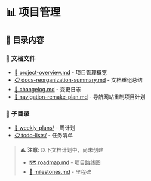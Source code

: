 # 📊 项目管理

## 📂 目录内容

### 📄 文档文件
- [📖 project-overview.md](project-overview.md) - 项目管理概览
- [📋 docs-reorganization-summary.md](docs-reorganization-summary.md) - 文档重组总结
- [📝 changelog.md](changelog.md) - 变更日志
- [🌟 navigation-remake-plan.md](navigation-remake-plan.md) - 导航网站重制项目计划

### 📁 子目录
- [📅 weekly-plans/](weekly-plans/) - 周计划
- [📋 todo-lists/](todo-lists/) - 任务清单

> ⚠️ **注意**: 以下文档计划中，尚未创建
> - [🗺️ roadmap.md](roadmap.md) - 项目路线图
> - [🎯 milestones.md](milestones.md) - 里程碑
